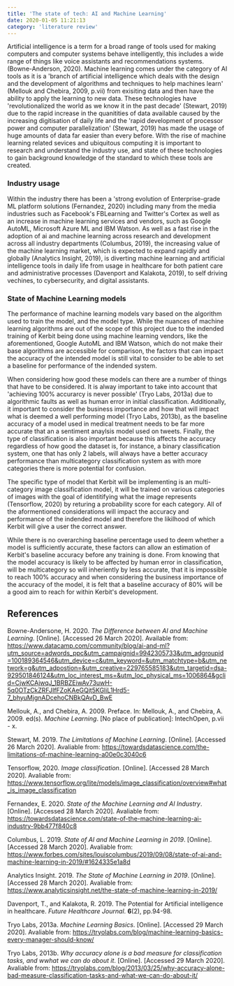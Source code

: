 ```yaml
---
title: 'The state of tech: AI and Machine Learning'
date: 2020-01-05 11:21:13
category: 'literature review'
---
```


Artificial intelligence is a term for a broad range of tools used for making computers and computer systems behave intelligently, this includes a wide range of things like voice assistants and recommendations systems. (Bowne-Anderson, 2020). Machine learning comes under the category of AI tools as it is a 'branch of artificial intelligence which deals with the design and the development of algorithms and techniques to help machines learn' (Mellouk and Chebira, 2009, p.vii) from exisiting data and then have the ability to apply the learning to new data. These technologies have 'revolutionalized the world as we know it in the past decade' (Stewart, 2019) due to the rapid increase in the quanitities of data available caused by the increasing digitisation of daily life and the 'rapid development of processor power and computer parallelization' (Stewart, 2019) has made the usage of huge amounts of data far easier than every before. With the rise of machine learning related sevices and ubiquitous computing it is important to research and understand the industry use, and state of these technologies to gain background knowledge of the standard to which these tools are created.

### Industry usage

Within the industry there has been a 'strong evolution of Enterprise-grade ML platform solutions (Fernandez, 2020) including many from the media industries such as Facebook's FBLearning and Twitter's Cortex as well as an increase in machine learning services and vendors, such as Google AutoML, Microsoft Azure ML and IBM Watson. As well as a fast rise in the adoption of ai and machine learning across research and development across all industry departments (Columbus, 2019), the increasing value of the machine learning market, which is expected to expand rapidly and globally (Analytics Insight, 2019), is diverting machine learning and artificial intelligence tools in daily life from usage in healthcare for both patient care and administrative processes (Davenport and Kalakota, 2019), to self driving vechines, to cybersecurity, and digital assistants.

### State of Machine Learning models

The performance of machine learning models vary based on the algorithm used to train the model, and the model type. While the nuances of machine learning algorithms are out of the scope of this project due to the indended training of Kerbit being done using machine learning vendors, like the aforementioned, Google AutoML and IBM Watson, which do not make their base algorithms are accessible for comparison, the factors that can impact the accuracy of the intended model is still vital to consider to be able to set a baseline for performance of the indended system.

When considering how good these models can there are a number of things that have to be considered. It is alway important to take into account that 'achieving 100% accurarcy is never possible' (Tryo Labs, 2013a) due to algorithmic faults as well as human error in initial classification. Additionally, it important to consider the business importance and how that will impact what is deemed a well performing model (Tryo Labs, 2013b), as the baseline accuracy of a model used in medical treatment needs to be far more accurate that an a sentiment anaylsis model used on tweets. Finally, the type of classification is also important because this affects the accuracy regardless of how good the dataset is, for instance, a binary classification system, one that has only 2 labels, will always have a better accuracy performance than multicategory classification system as with more categories there is more potential for confusion.

The specific type of model that Kerbit will be implementing is an multi-category image classification model, it will be trained on various categories of images with the goal of identitifying what the image represents (Tensorflow, 2020) by returing a probability score for each category. All of the aformentioned considerations will impact the accuracy and performance of the indended model and therefore the likilhood of which Kerbit will give a user the correct answer.

While there is no overarching baseline percentage used to deem whether a model is sufficiently accurate, these factors can allow an estimation of Kerbit's baseline accuracy before any training is done. From knowing that the model accuracy is likely to be affected by human error in classification, will be multicategory so will inheriently by less accurate, that it is impossible to reach 100% accuracy and when considering the business importance of the accuracy of the model, it is felt that a baseline accuracy of 80% will be a good aim to reach for within Kerbit's development.

## References

Bowne-Andersone, H. 2020. _The Difference between AI and Machine Learning_. [Online]. [Accessed 26 March 2020]. Available from: https://www.datacamp.com/community/blog/ai-and-ml?utm_source=adwords_ppc&utm_campaignid=9942305733&utm_adgroupid=100189364546&utm_device=c&utm_keyword=&utm_matchtype=b&utm_network=g&utm_adpostion=&utm_creative=229765585183&utm_targetid=dsa-929501846124&utm_loc_interest_ms=&utm_loc_physical_ms=1006864&gclid=CjwKCAjwqJ_1BRBZEiwAv73uwH-5q0OTzCkZRFJIfFZoKAeGQjt5KGliL1Hrd5-7_bhyuMjgnADcehoCNBkQAvD_BwE

Mellouk, A., and Chebira, A. 2009. Preface. In: Mellouk, A., and Chebira, A. 2009. ed(s). _Machine Learning_. [No place of publication]: IntechOpen, p.vii - x.

Stewart, M. 2019. _The Limitations of Machine Learning_. [Online]. [Accessed 26 March 2020]. Avaliable from: https://towardsdatascience.com/the-limitations-of-machine-learning-a00e0c3040c6

Tensorflow, 2020. _Image classification_. [Online]. [Accessed 28 March 2020]. Avaliable from: https://www.tensorflow.org/lite/models/image_classification/overview#what_is_image_classification

Fernandex, E. 2020. _State of the Machine Learning and AI Industry_. [Online]. [Accessed 28 March 2020]. Avaliable from: https://towardsdatascience.com/state-of-the-machine-learning-ai-industry-9bb477f840c8

Columbus, L. 2019. _State of AI and Machine Learning in 2019_. [Online]. [Accessed 28 March 2020]. Avaliable from: https://www.forbes.com/sites/louiscolumbus/2019/09/08/state-of-ai-and-machine-learning-in-2019/#1624335e1a8d

Analytics Insight. 2019. _The State of Machine Learning in 2019_. [Online]. [Accessed 28 March 2020]. Avaliable from: https://www.analyticsinsight.net/the-state-of-machine-learning-in-2019/

Davenport, T., and Kalakota, R. 2019. The Potential for Artificial intelligence in healthcare. _Future Healthcare Journal_. **6**(2), pp.94-98.

Tryo Labs, 2013a. _Machine Learning Basics_. [Online]. [Accessed 29 March 2020]. Avaliable from: https://tryolabs.com/blog/machine-learning-basics-every-manager-should-know/

Tryo Labs, 2013b. _Why accuracy alone is a bad measure for classification tasks, and wwhat we can do about it_. [Online]. [Accessed 29 March 2020]. Avaliable from: https://tryolabs.com/blog/2013/03/25/why-accuracy-alone-bad-measure-classification-tasks-and-what-we-can-do-about-it/
